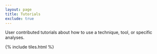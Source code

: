 ```yaml
---
layout: page
title: Tutorials
exclude: true
---
```


User contributed tutorials about how to use a technique, tool, or specific analyses.

{% include tiles.html %}
